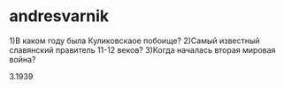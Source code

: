 ﻿# andresvarnik
1)В каком году была Куликовскаое побоище?
2)Самый известный славянский правитель 11-12 веков?
3)Когда началась вторая мировая война?

3.1939


